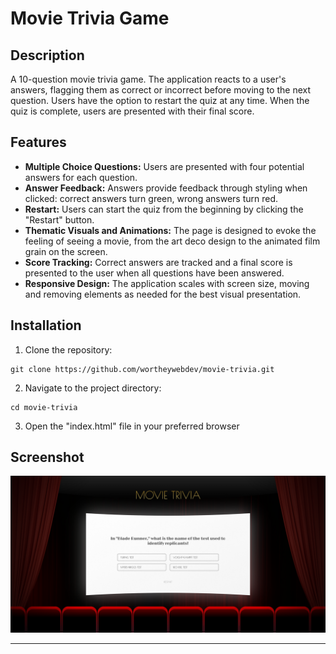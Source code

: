 # Movie Trivia Game

## Description
A 10-question movie trivia game. The application reacts to a user's answers, flagging them as correct or incorrect before moving to the next question. Users have the option to restart the quiz at any time. When the quiz is complete, users are presented with their final score.

## Features
- **Multiple Choice Questions:** Users are presented with four potential answers for each question.
- **Answer Feedback:** Answers provide feedback through styling when clicked: correct answers turn green, wrong answers turn red.
- **Restart:** Users can start the quiz from the beginning by clicking the "Restart" button.
- **Thematic Visuals and Animations:** The page is designed to evoke the feeling of seeing a movie, from the art deco design to the animated film grain on the screen.
- **Score Tracking:** Correct answers are tracked and a final score is presented to the user when all questions have been answered.
- **Responsive Design:** The application scales with screen size, moving and removing elements as needed for the best visual presentation.

## Installation
1. Clone the repository:
~~~
git clone https://github.com/wortheywebdev/movie-trivia.git
~~~
2. Navigate to the project directory:
~~~
cd movie-trivia
~~~
3. Open the "index.html" file in your preferred browser

## Screenshot
![Screenshot](https://github.com/WortheyWebDev/movie-trivia/blob/main/screenshots/movie-trivia.png)

---
